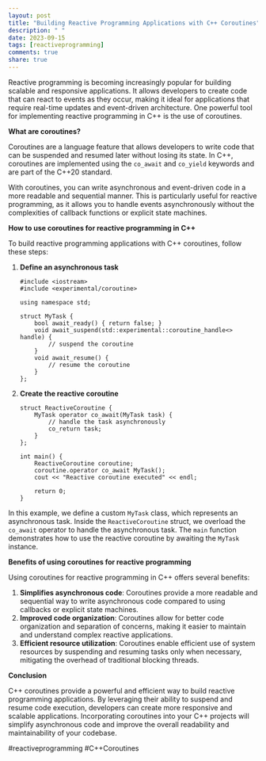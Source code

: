 ```yaml
---
layout: post
title: "Building Reactive Programming Applications with C++ Coroutines"
description: " "
date: 2023-09-15
tags: [reactiveprogramming]
comments: true
share: true
---
```


Reactive programming is becoming increasingly popular for building scalable and responsive applications. It allows developers to create code that can react to events as they occur, making it ideal for applications that require real-time updates and event-driven architecture. One powerful tool for implementing reactive programming in C++ is the use of coroutines.

**What are coroutines?**

Coroutines are a language feature that allows developers to write code that can be suspended and resumed later without losing its state. In C++, coroutines are implemented using the `co_await` and `co_yield` keywords and are part of the C++20 standard.

With coroutines, you can write asynchronous and event-driven code in a more readable and sequential manner. This is particularly useful for reactive programming, as it allows you to handle events asynchronously without the complexities of callback functions or explicit state machines.

**How to use coroutines for reactive programming in C++**

To build reactive programming applications with C++ coroutines, follow these steps:

1. **Define an asynchronous task**
   ```
   #include <iostream>
   #include <experimental/coroutine>

   using namespace std;

   struct MyTask {
       bool await_ready() { return false; }
       void await_suspend(std::experimental::coroutine_handle<> handle) {
           // suspend the coroutine
       }
       void await_resume() {
           // resume the coroutine
       }
   };
   ```

2. **Create the reactive coroutine**
   ```
   struct ReactiveCoroutine {
       MyTask operator co_await(MyTask task) {
           // handle the task asynchronously
           co_return task;
       }
   };

   int main() {
       ReactiveCoroutine coroutine;
       coroutine.operator co_await MyTask();
       cout << "Reactive coroutine executed" << endl;

       return 0;
   }
   ```

In this example, we define a custom `MyTask` class, which represents an asynchronous task. Inside the `ReactiveCoroutine` struct, we overload the `co_await` operator to handle the asynchronous task. The `main` function demonstrates how to use the reactive coroutine by awaiting the `MyTask` instance.

**Benefits of using coroutines for reactive programming**

Using coroutines for reactive programming in C++ offers several benefits:

1. **Simplifies asynchronous code**: Coroutines provide a more readable and sequential way to write asynchronous code compared to using callbacks or explicit state machines.
2. **Improved code organization**: Coroutines allow for better code organization and separation of concerns, making it easier to maintain and understand complex reactive applications.
3. **Efficient resource utilization**: Coroutines enable efficient use of system resources by suspending and resuming tasks only when necessary, mitigating the overhead of traditional blocking threads.

**Conclusion**

C++ coroutines provide a powerful and efficient way to build reactive programming applications. By leveraging their ability to suspend and resume code execution, developers can create more responsive and scalable applications. Incorporating coroutines into your C++ projects will simplify asynchronous code and improve the overall readability and maintainability of your codebase.

#reactiveprogramming #C++Coroutines